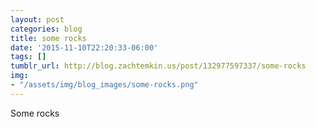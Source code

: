 ```yaml
---
layout: post
categories: blog
title: some rocks
date: '2015-11-10T22:20:33-06:00'
tags: []
tumblr_url: http://blog.zachtemkin.us/post/132977597337/some-rocks
img:
- "/assets/img/blog_images/some-rocks.png" 
---
```

Some rocks
